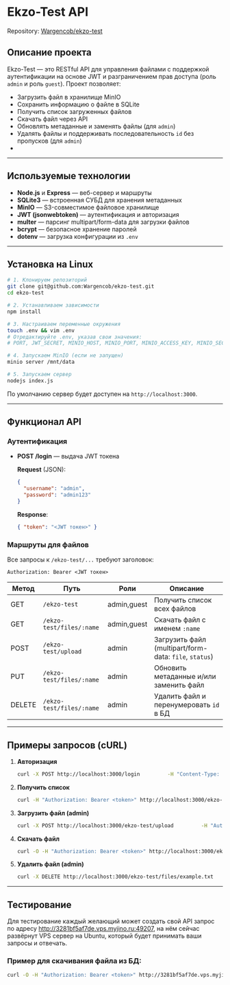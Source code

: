 # Ekzo-Test API

Repository: [Wargencob/ekzo-test](https://github.com/Wargencob/ekzo-test)

## Описание проекта

Ekzo-Test — это RESTful API для управления файлами с поддержкой аутентификации на основе JWT и разграничением прав доступа (роль `admin` и роль `guest`). Проект позволяет:

- Загрузить файл в хранилище MinIO
- Сохранить информацию о файле в SQLite
- Получить список загруженных файлов
- Скачать файл через API
- Обновлять метаданные и заменять файлы (для `admin`)
- Удалять файлы и поддерживать последовательность `id` без пропусков (для `admin`)
- 
---

## Используемые технологии

- **Node.js** и **Express** — веб-сервер и маршруты
- **SQLite3** — встроенная СУБД для хранения метаданных
- **MinIO** — S3-совместимое файловое хранилище
- **JWT (jsonwebtoken)** — аутентификация и авторизация
- **multer** — парсинг multipart/form-data для загрузки файлов
- **bcrypt** — безопасное хранение паролей
- **dotenv** — загрузка конфигурации из `.env`

---

## Установка на Linux

```bash
# 1. Клонируем репозиторий
git clone git@github.com:Wargencob/ekzo-test.git
cd ekzo-test

# 2. Устанавливаем зависимости
npm install

# 3. Настраиваем переменные окружения
touch .env && vim .env
# Отредактируйте .env, указав свои значения:
# PORT, JWT_SECRET, MINIO_HOST, MINIO_PORT, MINIO_ACCESS_KEY, MINIO_SECRET_KEY, MINIO_BUCKET, MINIO_URL

# 4. Запускаем MinIO (если не запущен)
minio server /mnt/data

# 5. Запускаем сервер
nodejs index.js
```

По умолчанию сервер будет доступен на `http://localhost:3000`.

---

## Функционал API

### Аутентификация

- **POST /login** — выдача JWT токена

  **Request** (JSON):
  ```json
  {
    "username": "admin",
    "password": "admin123"
  }
  ```

  **Response**:
  ```json
  { "token": "<JWT токен>" }
  ```

### Маршруты для файлов

Все запросы к `/ekzo-test/...` требуют заголовок:
```
Authorization: Bearer <JWT токен>
```

| Метод | Путь                       | Роли        | Описание                                             |
|-------|----------------------------|-------------|------------------------------------------------------|
| GET   | `/ekzo-test`               | admin,guest | Получить список всех файлов                          |
| GET   | `/ekzo-test/files/:name`   | admin,guest | Скачать файл с именем `:name`                        |
| POST  | `/ekzo-test/upload`        | admin       | Загрузить файл (multipart/form-data: `file`, `status`)|
| PUT   | `/ekzo-test/files/:name`   | admin       | Обновить метаданные и/или заменить файл              |
| DELETE| `/ekzo-test/files/:name`   | admin       | Удалить файл и перенумеровать `id` в БД             |

---

## Примеры запросов (cURL)

1. **Авторизация**
   ```bash
   curl -X POST http://localhost:3000/login         -H "Content-Type: application/json"         -d '{"username":"guest","password":"guest123"}'
   ```

2. **Получить список**
   ```bash
   curl -H "Authorization: Bearer <token>" http://localhost:3000/ekzo-test
   ```

3. **Загрузить файл (admin)**
   ```bash
   curl -X POST http://localhost:3000/ekzo-test/upload         -H "Authorization: Bearer <token>"         -F "file=@./example.txt"         -F "status=Draft"
   ```

4. **Скачать файл**
   ```bash
   curl -O -H "Authorization: Bearer <token>" http://localhost:3000/ekzo-test/files/example.txt
   ```

5. **Удалить файл (admin)**
   ```bash
   curl -X DELETE http://localhost:3000/ekzo-test/files/example.txt         -H "Authorization: Bearer <token>"
   ```

---

## Тестирование

Для тестирование каждый желающий может создать свой API запрос по адресу http://3281bf5af7de.vps.myjino.ru:49207, на нём сейчас развёрнут VPS сервер на Ubuntu, который будет принимать ваши запросы и отвечать.
### Пример для скачивания файла из БД:
```bash
curl -O -H "Authorization: Bearer <token>" http://3281bf5af7de.vps.myjino.ru:49207/ekzo-test/files/:test.txt
```
